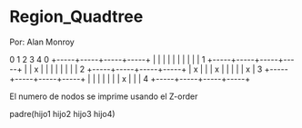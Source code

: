# Region_Quadtree

Por: Alan Monroy

  0     1     2     3     4
0 +-----+-----+-----+-----+
  |     |     |     |     |
  |     |     |     |     |
1 +-----+-----+-----+-----+
  |     | x   |     |     |
  |     |     |     |     |
2 +-----+-----+-----+-----+
  |  x  |     |     | x   |
  |     |     |     |   x |
3 +-----+-----+-----+-----+
  |     |     |     |     |
  |     |   x |     |     |
4 +-----+-----+-----+-----+

El numero de nodos se imprime usando el Z-order

padre(hijo1 hijo2 hijo3 hijo4)
